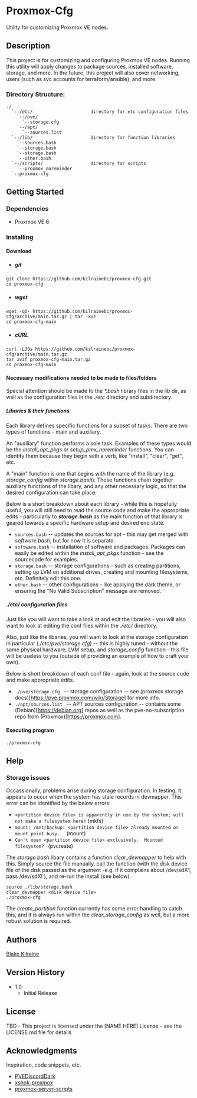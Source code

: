 # Proxmox-Cfg

Utility for customizing Proxmox VE nodes.  

## Description

This project is for customizing and configuring Proxmox VE nodes.  Running this utility will apply changes to package sources, installed software, storage, and more.  In the future, this project will also cover networking, users (such as svc accounts for terraform/ansible), and more.  

### Directory Structure:
```
./
  `--/etc/                      directory for etc configuration files
    `--/pve/
      `--storage.cfg
    `--/apt/
      `--sources.list
  `--/lib/                      directory for function libraries
    `--sources.bash
    `--storage.bash
    `--storage.bash
    `--other.bash
  `--/scripts/                  directory for scripts       
    `--proxmox_noreminder
  `--proxmox-cfg
```

## Getting Started

### Dependencies

* Proxmox VE 6

### Installing

#### Download 
* ##### git
```
git clone https://github.com/kilrainebc/proxmox-cfg.git
cd proxmox-cfg
```
* ##### wget
```
wget -qO- https://github.com/kilrainebc/proxmox-cfg/archive/main.tar.gz | tar -xvz
cd proxmox-cfg-main
```
* ##### cURL
```
curl -LJOs https://github.com/kilrainebc/proxmox-cfg/archive/main.tar.gz
tar xvzf proxmox-cfg-main.tar.gz
cd proxmox-cfg-main
```

#### Necessary modifications needed to be made to files/folders

Special attention should be made to the *\*.bash* library files in the lib dir, as well as the configuration files in the *./etc* directory and subdirectory.

##### Libaries & their functions 

Each library defines specific functions for a subset of tasks.  There are two types of functions - main and auxiliary.  

An "auxiliary" function performs a sole task.  Examples of these types would be the *install_apt_pkgs* or *setup_pmx_noreminder* functions.  You can identify them because they begin with a verb, like "install", "clear", "get", etc.

A "main" function is one that begins with the name of the library (e.g. *storage_config* within *storage.bash*).  These functions chain together auxiliary functions of the libary, and any other necessary logic, so that the desired configuration can take place.

Below is a short breakdown about each library - while this is hopefully useful, you will still need to read the source code and make the appropriate edits - particularly to ***storage.bash*** as the main function of that library is geared towards a specific hardware setup and desired end state.  

* ``` sources.bash ``` -- updates the sources for apt - this may get merged with *software.bash*, but for now it is separate.
* ``` software.bash ``` -- installation of software and packages.  Packages can easily be edited within the *install_apt_pkgs* function - see the sourcecode for examples.
* ``` storage.bash ``` -- storage configurations - such as creating partitions, setting up LVM on additional drives, creating and mounting filesystems, etc.  Definitely edit this one.
* ``` other.bash ``` -- other configurations - like applying the dark theme, or ensuring the "No Valid Subscription" message are removed.  

##### ./etc/ configuration files

Just like you will want to take a look at and edit the libraries - you will also want to look at editing the conf files within the *./etc/* directory.  

Also, just like the libaries, you will want to look at the storage configuration in particular (*./etc/pve/storage.cfg*) -- this is highly tuned - without the same physical hardware, LVM setup, and *storage_config* function - this file will be useless to you (outside of providing an example of how to craft your own).  

Below is short breakdown of each conf file - again, look at the source code and make appropriate edits.

* ```./pve/storage.cfg ``` -- storage configuration -- see (proxmox storage docs)[https://pve.proxmox.com/wiki/Storage] for more info.
* ```./apt/sources.list ``` -- APT sources configuration -- contains some (Debian)[https://debian.org] repos as well as the pve-no-subscription repo from (Proxmox)[https://proxmox.com].

#### Executing program

```
./proxmox-cfg
```

## Help

### Storage issues

Occassionally, problems arise during storage configuration.  In testing, it appears to occur when the system has stale records in devmapper.
This error can be identified by the below errors:

* ```<partition device file> is apparently in use by the system; will not make a filesystem here!``` (mkfs)
* ```mount: /mnt/backup: <partition device file> already mounted or mount point busy.  ``` (mount)
* ```Can't open <partition device file> exclusively.  Mounted filesystem? ``` (pvcreate)

The *storage.bash* libary contains a function *clear_devmapper* to help with this.  Simply source the file manually, call the function (with the disk device file of the disk passed as the argument -e.g. if it complains about /dev/sdX1, pass /dev/sdX! ), and re-run the install (see below).

```
source ./lib/storage.bash
clear_devmapper <disk device file>
./proxmox-cfg
```

The *create_partition* function currently has some error handling to catch this, and it is always run within the *clear_storage_config* as well, but a more robust solution is required. 

## Authors

[Blake Kilraine](https://linkedin.com/in/blake-kilraine)  

## Version History

* 1.0
    * Initial Release

## License

TBD - This project is licensed under the [NAME HERE] License - see the LICENSE.md file for details

## Acknowledgments

Inspiration, code snippets, etc.

* [PVEDiscordDark](https://github.com/Weilbyte/PVEDiscordDark)
* [xshok-proxmox](https://github.com/extremeshok/xshok-proxmox)
* [proxmox-server-scripts](https://github.com/chriswayg/proxmox-server-scripts)
